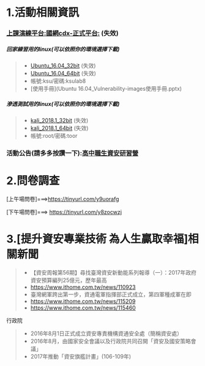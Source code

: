 # 1.活動相關資訊

### [上課演練平台:國網cdx-正式平台:](http://140.110.112.27) (失效)

##### 回家練習用的linux(可以依照你的環境選擇下載)
>* [Ubuntu_16.04_32bit](http://120.114.62.41/ova/Ubuntu_16.04_32bit_CTF_2018.2.ova) (失效)
>* [Ubuntu_16.04_64bit](http://120.114.62.41/ova/Ubuntu_16.04_64bit_CTF_2018.2.ova) (失效)
>* 帳號:ksu/密碼:ksulab8
>* [使用手冊](Ubuntu 16.04_Vulnerability-images使用手冊.pptx)

##### 滲透測試用的linux(可以依照你的環境選擇下載)
>* [kali_2018.1_32bit](http://120.114.62.41/ova/kali_2018.1_32bit.ova) (失效)
>* [kali_2018.1_64bit](http://120.114.62.41/ova/kali_2018.1_64bit.ova) (失效)
>* 帳號:root/密碼:toor


###  活動公告(請多多按讚一下):[高中職生資安研習營](https://www.facebook.com/%E9%AB%98%E4%B8%AD%E8%81%B7%E7%94%9F%E8%B3%87%E5%AE%89%E7%A0%94%E7%BF%92%E7%87%9F-455550404836569/)


# 2.問卷調查

[上午場問卷]===>https://tinyurl.com/y9uorafg

[下午場問卷]===> https://tinyurl.com/y8zocwzj


# 3.[提升資安專業技術 為人生贏取幸福]相關新聞

>* 【資安周報第56期】尋找臺灣資安新動能系列報導（一）：2017年政府資安預算編列25億元，歷年最高
>* https://www.ithome.com.tw/news/110923
>* 臺灣網軍跨出第一步，資通電軍指揮部正式成立，第四軍種成軍在即
>* https://www.ithome.com.tw/news/115209
>* https://www.ithome.com.tw/news/115460

行政院
>* 2016年8月1日正式成立資安專責機構資通安全處（簡稱資安處）
>* 2016年8月，由國家安全會議以及行政院共同召開「資安及國安策略會議」
>* 2017年推動「資安旗艦計畫」(106-109年)





